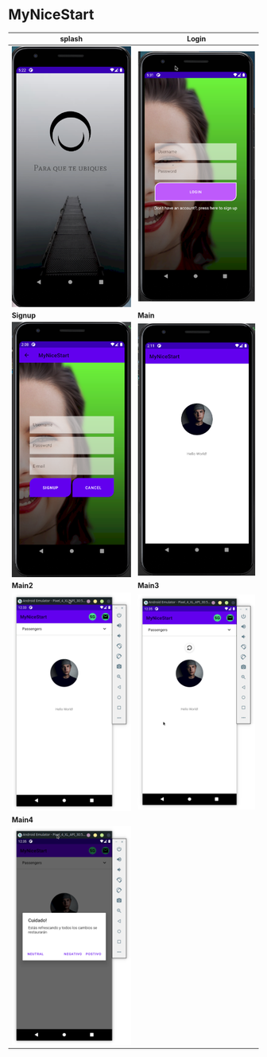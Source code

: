 # MyNiceStart

splash | Login
------|------
  ![](app/img/Splash.png) | ![](app/img/Login.png)
  **Signup**|**Main**
  ![](app/img/Signup.png)| ![](app/img/Main.png)
  **Main2**|**Main3**
    ![](app/img/Main2.png)| ![](app/img/Main3.png)
  **Main4**|
   ![](app/img/Main4.png)|

